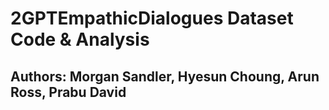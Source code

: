 # 2GPTEmpathicDialogues Dataset Code & Analysis
## Authors: Morgan Sandler, Hyesun Choung, Arun Ross, Prabu David
